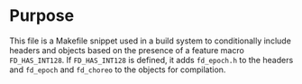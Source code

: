 # Purpose
This file is a Makefile snippet used in a build system to conditionally include headers and objects based on the presence of a feature macro `FD_HAS_INT128`. If `FD_HAS_INT128` is defined, it adds `fd_epoch.h` to the headers and `fd_epoch` and `fd_choreo` to the objects for compilation.
